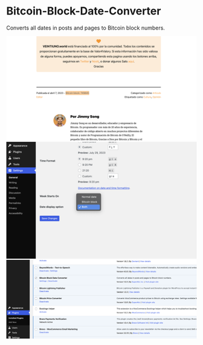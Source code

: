 

# Bitcoin-Block-Date-Converter
Converts all dates in posts and pages to Bitcoin block numbers.

![](https://github.com/SuperAtic-LABS/Bitcoin-Block-Date-Converter/blob/main/screenshot-1.png)
![](https://github.com/SuperAtic-LABS/Bitcoin-Block-Date-Converter/blob/main/screenshot-2.png)
![](https://github.com/SuperAtic-LABS/Bitcoin-Block-Date-Converter/blob/main/screenshot-3.png)
